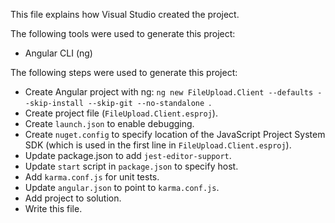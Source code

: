 This file explains how Visual Studio created the project.

The following tools were used to generate this project:
- Angular CLI (ng)

The following steps were used to generate this project:
- Create Angular project with ng: `ng new FileUpload.Client --defaults --skip-install --skip-git --no-standalone `.
- Create project file (`FileUpload.Client.esproj`).
- Create `launch.json` to enable debugging.
- Create `nuget.config` to specify location of the JavaScript Project System SDK (which is used in the first line in `FileUpload.Client.esproj`).
- Update package.json to add `jest-editor-support`.
- Update `start` script in `package.json` to specify host.
- Add `karma.conf.js` for unit tests.
- Update `angular.json` to point to `karma.conf.js`.
- Add project to solution.
- Write this file.
